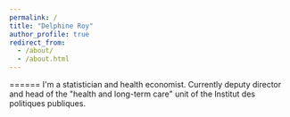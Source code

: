 ```yaml
---
permalink: /
title: "Delphine Roy"
author_profile: true
redirect_from: 
  - /about/
  - /about.html
---
```


======
I'm a statistician and health economist. Currently deputy director and head of the "health and long-term care" unit of the Institut des politiques publiques.
